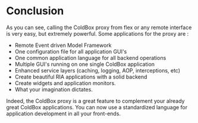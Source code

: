 # Conclusion

As you can see, calling the ColdBox proxy from flex or any remote interface is very easy, but extremely powerful. Some applications for the proxy are :

* Remote Event driven Model Framework
* One configuration file for all application GUI's
* One common application language for all backend operations
* Multiple GUI's running on one single ColdBox application
* Enhanced service layers (caching, logging, AOP, interceptions, etc)
* Create beautiful RIA applications with a solid backend
* Create widgets and application monitors.
* What your imagination dictates.

Indeed, the ColdBox proxy is a great feature to complement your already great ColdBox applications. You can now use a standardized language for application development in all your front-ends.
